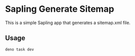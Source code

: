 # Sapling Generate Sitemap

This is a simple Sapling app that generates a sitemap.xml file.

## Usage

```
deno task dev
```
